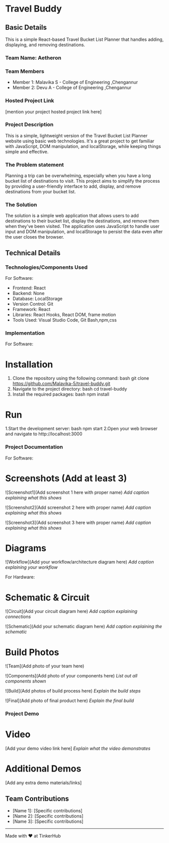 # Travel Buddy


## Basic Details

This is a simple React-based Travel Bucket List Planner that handles adding, displaying, and removing destinations. 

### Team Name: Aetheron


### Team Members
- Member 1: Malavika S - College of Engineering ,Chengannur
- Member 2: Devu A - College of Engineering ,Chengannur


### Hosted Project Link
[mention your project hosted project link here]

### Project Description
This is a simple, lightweight version of the Travel Bucket List Planner website using basic web technologies. It's a great project to get familiar with JavaScript, DOM manipulation, and localStorage, while keeping things simple and effective.

### The Problem statement
Planning a trip can be overwhelming, especially when you have a long bucket list of destinations to visit. This
project aims to simplify the process by providing a user-friendly interface to add, display, and remove destinations
from your bucket list.

### The Solution
The solution is a simple web application that allows users to add destinations to their bucket list, display the
destinations, and remove them when they've been visited. The application uses JavaScript to handle user input
and DOM manipulation, and localStorage to persist the data even after the user closes the browser.



## Technical Details
### Technologies/Components Used
For Software:
- Frontend: React
- Backend: None
- Database: LocalStorage
- Version Control: Git
- Framework: React
- Libraries: React Hooks, React DOM, frame motion
- Tools Used: Visual Studio Code, Git Bash,npm,css



### Implementation
For Software: 
# Installation
1. Clone the repository using the following command:
bash
git clone https://github.com/Malavika-5/travel-buddy.git
2. Navigate to the project directory:
bash
cd travel-buddy
3. Install the required packages:
bash
npm install

# Run
1.Start the development server:
bash
npm start
2.Open your web browser and navigate to http://localhost:3000


### Project Documentation
For Software:

# Screenshots (Add at least 3)
![Screenshot1](Add screenshot 1 here with proper name)
*Add caption explaining what this shows*

![Screenshot2](Add screenshot 2 here with proper name)
*Add caption explaining what this shows*

![Screenshot3](Add screenshot 3 here with proper name)
*Add caption explaining what this shows*

# Diagrams
![Workflow](Add your workflow/architecture diagram here)
*Add caption explaining your workflow*

For Hardware:

# Schematic & Circuit
![Circuit](Add your circuit diagram here)
*Add caption explaining connections*

![Schematic](Add your schematic diagram here)
*Add caption explaining the schematic*

# Build Photos
![Team](Add photo of your team here)


![Components](Add photo of your components here)
*List out all components shown*

![Build](Add photos of build process here)
*Explain the build steps*

![Final](Add photo of final product here)
*Explain the final build*

### Project Demo
# Video
[Add your demo video link here]
*Explain what the video demonstrates*

# Additional Demos
[Add any extra demo materials/links]

## Team Contributions
- [Name 1]: [Specific contributions]
- [Name 2]: [Specific contributions]
- [Name 3]: [Specific contributions]

---
Made with ❤️ at TinkerHub
